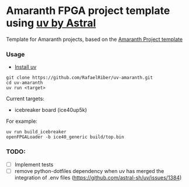 # Amaranth FPGA project template using [uv by Astral](https://github.com/astral-sh/uv)

Template for Amaranth projects, based on the [Amaranth Project template](https://github.com/amaranth-lang/template-fpga)

### Usage
- [Install uv](https://github.com/astral-sh/uv?tab=readme-ov-file#installation)
```
git clone https://github.com/RafaelRiber/uv-amaranth.git
cd uv-amaranth
uv run <target> 
```
Current targets:
- icebreaker board (ice40up5k)


For example:
```
uv run build_icebreaker
openFPGALoader -b ice40_generic build/top.bin
```
### TODO:
- [ ] Implement tests
- [ ] remove python-dotfiles dependency when uv has merged the integration of .env files (https://github.com/astral-sh/uv/issues/1384)
